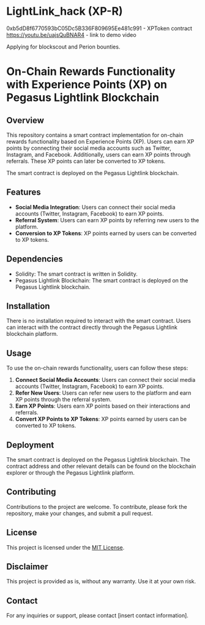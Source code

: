 # LightLink_hack (XP-R)
 
0xb5dD8f6770593bC05Dc5B336F809695Ee481c991 - XPToken contract </br>
https://youtu.be/uajsQuBNAR4 - link to demo video </br>

Applying for blockscout and Perion bounties.


# On-Chain Rewards Functionality with Experience Points (XP) on Pegasus Lightlink Blockchain

## Overview
This repository contains a smart contract implementation for on-chain rewards functionality based on Experience Points (XP). Users can earn XP points by connecting their social media accounts such as Twitter, Instagram, and Facebook. Additionally, users can earn XP points through referrals. These XP points can later be converted to XP tokens.

The smart contract is deployed on the Pegasus Lightlink blockchain.

## Features
- **Social Media Integration**: Users can connect their social media accounts (Twitter, Instagram, Facebook) to earn XP points.
- **Referral System**: Users can earn XP points by referring new users to the platform.
- **Conversion to XP Tokens**: XP points earned by users can be converted to XP tokens.

## Dependencies
- Solidity: The smart contract is written in Solidity.
- Pegasus Lightlink Blockchain: The smart contract is deployed on the Pegasus Lightlink blockchain.

## Installation
There is no installation required to interact with the smart contract. Users can interact with the contract directly through the Pegasus Lightlink blockchain platform.

## Usage
To use the on-chain rewards functionality, users can follow these steps:

1. **Connect Social Media Accounts**: Users can connect their social media accounts (Twitter, Instagram, Facebook) to earn XP points.
2. **Refer New Users**: Users can refer new users to the platform and earn XP points through the referral system.
3. **Earn XP Points**: Users earn XP points based on their interactions and referrals.
4. **Convert XP Points to XP Tokens**: XP points earned by users can be converted to XP tokens.

## Deployment
The smart contract is deployed on the Pegasus Lightlink blockchain. The contract address and other relevant details can be found on the blockchain explorer or through the Pegasus Lightlink platform.

## Contributing
Contributions to the project are welcome. To contribute, please fork the repository, make your changes, and submit a pull request.

## License
This project is licensed under the [MIT License](LICENSE).

## Disclaimer
This project is provided as is, without any warranty. Use it at your own risk.

## Contact
For any inquiries or support, please contact [insert contact information].

